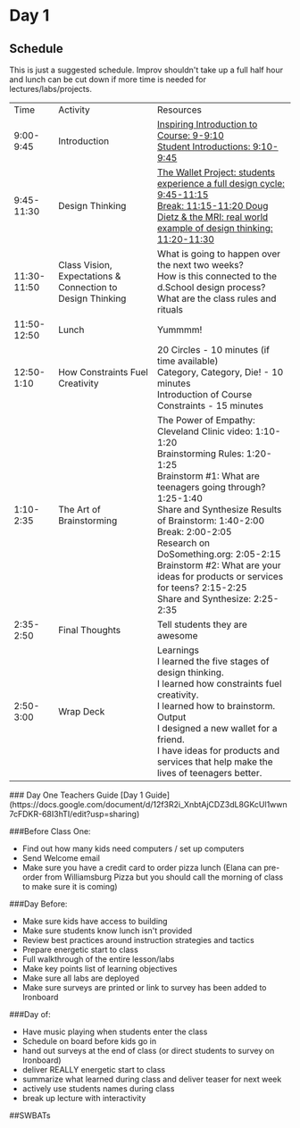 # Day 1

## Schedule

This is just a suggested schedule. Improv shouldn't take up a full half hour and lunch can be cut down if more time is needed for lectures/labs/projects.

<table>
    <tr>
        <td>Time</td>
        <td>Activity</td>
        <td>Resources</td>
    </tr>
    <tr>
        <td>9:00-9:45</td>
        <td>Introduction</td>
        <td>
            <a href="#" > Inspiring Introduction to Course: 9-9:10</a> 
            <br>
            <a href="#">Student Introductions: 9:10-9:45</a>
        </td>
    </tr>
    <tr>
        <td>9:45-11:30</td>
        <td>Design Thinking</td>
        <td>
            <a href="#">The Wallet Project: students experience a full design cycle: 9:45-11:15</a>
            <br>
           <a href="#"> Break: 11:15-11:20 </a>
           <a href="#"> Doug Dietz & the MRI: real world example of design thinking: 11:20-11:30</a>
        </td>
    </tr>
    <tr>
        <td>11:30-11:50</td>
        <td>Class Vision, Expectations & Connection to Design Thinking</td>
        <td>
            What is going to happen over the next two weeks?<br>
            How is this connected to the d.School design process?<br>
            What are the class rules and rituals
        </td>
    </tr>
    <tr>
        <td>11:50-12:50</td>
        <td>Lunch</td>
        <td>
            Yummmm!
        </td>
    </tr>
    <tr>
        <td>12:50-1:10</td>
        <td>How Constraints Fuel Creativity</td>
        <td>
          20 Circles - 10 minutes (if time available)<br>
          Category, Category, Die! - 10 minutes<br>
          Introduction of Course Constraints - 15 minutes<br>
        </td>
    </tr>
    <tr>
        <td>1:10-2:35</td>
        <td>The Art of Brainstorming</td>
        <td>
            The Power of Empathy: Cleveland Clinic video: 1:10-1:20<br>
            Brainstorming Rules: 1:20-1:25<br>
            Brainstorm #1: What are teenagers going through? 1:25-1:40<br>
            Share and Synthesize Results of Brainstorm: 1:40-2:00<br>
            Break: 2:00-2:05<br>
            Research on DoSomething.org: 2:05-2:15 <br>
            Brainstorm #2: What are your ideas for products or services for teens? 2:15-2:25<br>
            Share and Synthesize: 2:25-2:35<br>
        </td>
    </tr>
    <tr>
        <td>2:35-2:50</td>
        <td>Final Thoughts</td>
        <td>
           Tell students they are awesome
        </td>
    </tr>
    <tr>
        <td>2:50-3:00</td>
        <td>Wrap Deck</td>
        <td>
           Learnings<br>
            I learned the five stages of design thinking.<br>
            I learned how constraints fuel creativity.<br>
            I learned how to brainstorm.<br>
        Output<br>
            I designed a new wallet for a friend.<br>
            I have ideas for products and services that help make the lives of teenagers better.<br>
        </td>
    </tr>
</table>
### Day One Teachers Guide
    [Day 1 Guide](https://docs.google.com/document/d/12f3R2i_XnbtAjCDZ3dL8GKcUl1wwn7cFDKR-68I3hTI/edit?usp=sharing) 

###Before Class One:
+ Find out how many kids need computers / set up computers
+ Send Welcome email
+ Make sure you have a credit card to order pizza lunch (Elana can pre-order from Williamsburg Pizza but you should call the morning of class to make sure it is coming)

###Day Before:
+ Make sure kids have access to building
+ Make sure students know lunch isn't provided
+ Review best practices around instruction strategies and tactics
+ Prepare energetic start to class
+ Full walkthrough of the entire lesson/labs
+ Make key points list of learning objectives
+ Make sure all labs are deployed
+ Make sure surveys are printed or link to survey has been added to Ironboard 

###Day of:
+ Have music playing when students enter the class
+ Schedule on board before kids go in
+ hand out surveys at the end of class (or direct students to survey on Ironboard)
+ deliver REALLY energetic start to class
+ summarize what learned during class and deliver teaser for next week
+ actively use students names during class
+ break up lecture with interactivity


##SWBATs

